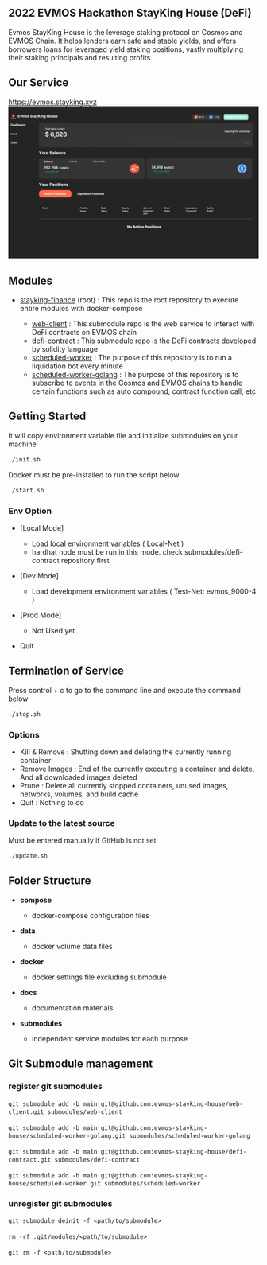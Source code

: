 ## 2022 EVMOS Hackathon StayKing House (DeFi)


Evmos StayKing House is the leverage staking protocol on Cosmos and EVMOS Chain.
It helps lenders earn safe and stable yields, and offers borrowers loans for leveraged yield staking positions, vastly multiplying their staking principals and resulting profits.



## Our Service

  https://evmos.stayking.xyz
![img.png](img.png)


## Modules

  - [stayking-finance](https://github.com/evmos-stayking-house/stayking-finance) (root) : This repo is the root repository to execute entire modules with docker-compose

    - [web-client](https://github.com/evmos-stayking-house/web-client) : This submodule repo is the web service to interact with DeFi contracts on EVMOS chain 
    - [defi-contract](https://github.com/evmos-stayking-house/defi-contract) : This submodule repo is the DeFi contracts developed by solidity language
    - [scheduled-worker](https://github.com/evmos-stayking-house/scheduled-worker) : The purpose of this repository is to run a liquidation bot every minute
    - [scheduled-worker-golang](https://github.com/evmos-stayking-house/scheduled-worker-golang) : The purpose of this repository is to subscribe to events in the Cosmos and EVMOS chains to handle certain functions such as auto compound, contract function call, etc


## Getting Started

It will copy environment variable file and initialize submodules on your machine

```sh
./init.sh
```

Docker must be pre-installed to run the script below

```sh
./start.sh
```

### Env Option
- [Local Mode]
    - Load local environment variables ( Local-Net )
    - hardhat node must be run in this mode. check submodules/defi-contract repository first
- [Dev Mode]
    - Load development environment variables ( Test-Net: evmos_9000-4 )
- [Prod Mode]
    - Not Used yet
      
- Quit

## Termination of Service

Press control + c to go to the command line and execute the command below 

```sh
./stop.sh
```

### Options

- Kill & Remove : Shutting down and deleting the currently running container
- Remove Images : End of the currently executing a container and delete. And all downloaded images deleted
- Prune : Delete all currently stopped containers, unused images, networks, volumes, and build cache
- Quit : Nothing to do

### Update to the latest source
Must be entered manually if GitHub is not set
```sh
./update.sh
```

## Folder Structure

 - **compose**
   - docker-compose configuration files

 - **data**
   - docker volume data files

 - **docker**
   - docker settings file excluding submodule

 - **docs**
   - documentation materials

 - **submodules**
    - independent service modules for each purpose

## Git Submodule management

### register git submodules

```
git submodule add -b main git@github.com:evmos-stayking-house/web-client.git submodules/web-client

git submodule add -b main git@github.com:evmos-stayking-house/scheduled-worker-golang.git submodules/scheduled-worker-golang

git submodule add -b main git@github.com:evmos-stayking-house/defi-contract.git submodules/defi-contract

git submodule add -b main git@github.com:evmos-stayking-house/scheduled-worker.git submodules/scheduled-worker
```

### unregister git submodules

```
git submodule deinit -f <path/to/submodule>

rm -rf .git/modules/<path/to/submodule>

git rm -f <path/to/submodule>
```
